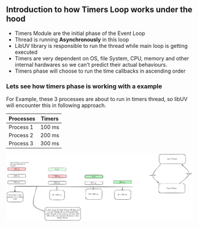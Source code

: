 ## Introduction to how Timers Loop works under the hood 
- Timers Module are the initial phase of the Event Loop 
- Thread is running **Asynchronously** in this loop 
- LibUV library is responsible to run the thread while main loop is getting executed
- Timers are very dependent on OS, file System, CPU, memory and other internal hardwares so we can't predict their actual behaviours. 
- Timers phase will choose to run the time callbacks in ascending order 
### Lets see how timers phase is working with a example 
For Example, these 3 processes are about to run in timers thread, so libUV will encounter this in following approach. 

| Processes      | Timers           |
| ------------- |:-------------:|
| Process 1      | 100 ms |
| Process 2     | 200 ms     |
| Process 3 | 300 ms    |

![alt text](/src/Node/Timers-Module/image.png)
